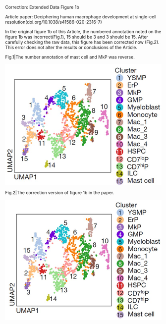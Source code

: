 
Correction: Extended Data Figure 1b

Article paper: Deciphering human macrophage development at single-cell resolution(doi.org/10.1038/s41586-020-2316-7)

In the original figure 1b of this Article, the numbered annotation noted on the figure 1b was incorrect(Fig.1), 15 should be 3 and 3 should be 15.
After carefully checking the raw data, this figure has been corrected now (Fig.2). This error does not alter the results or conclusions of the Article.

Fig.1|The number annotation of mast cell and MkP was reverse.


![image](https://github.com/Liu-Lan-lab/Correction-Bian-et-al-Nature-2020/blob/master/wrong_image.jpg?raw=true)


Fig.2|The correction version of figure 1b in the paper.


![image](https://github.com/Liu-Lan-lab/Correction-Bian-et-al-Nature-2020/blob/master/right_image.jpg?raw=true)

